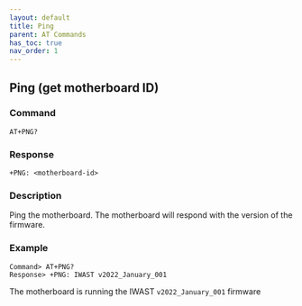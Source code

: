 ```yaml
---
layout: default
title: Ping
parent: AT Commands
has_toc: true
nav_order: 1
---
```


## Ping (get motherboard ID)
### Command
```
AT+PNG?
```

### Response
```
+PNG: <motherboard-id>
```

### Description
Ping the motherboard. The motherboard will respond with the version of the firmware.


### Example
```
Command> AT+PNG?
Response> +PNG: IWAST v2022_January_001
```
The motherboard is running the IWAST `v2022_January_001` firmware
